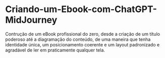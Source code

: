 # Criando-um-Ebook-com-ChatGPT-MidJourney
Contrução de um eBook profissional do zero, desde a criação de um título poderoso até a diagramação do conteúdo, de uma maneira que tenha identidade única, um posicionamento coerente e um layout padronizado e agradável de ler em praticamente qualquer tela.

